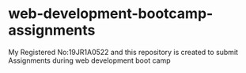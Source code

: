 # web-development-bootcamp-assignments
My Registered No:19JR1A0522 and this repository is created to submit Assignments during web development boot camp
